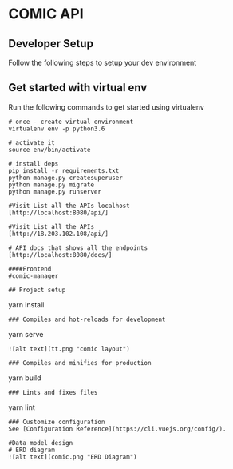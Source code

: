 COMIC API
=========================
Developer Setup
-------------------------------

Follow the following steps to setup your  dev environment

Get started with virtual env
----------------------------

Run the following commands to get started using virtualenv

``` shell
# once - create virtual environment
virtualenv env -p python3.6

# activate it
source env/bin/activate

# install deps
pip install -r requirements.txt
python manage.py createsuperuser
python manage.py migrate
python manage.py runserver

#Visit List all the APIs localhost
[http://localhost:8080/api/]

#Visit List all the APIs
[http://18.203.102.108/api/]

# API docs that shows all the endpoints
[http://localhost:8080/docs/]

####Frontend
#comic-manager

## Project setup
```
yarn install
```
### Compiles and hot-reloads for development
```
yarn serve
```
![alt text](tt.png "comic layout")

### Compiles and minifies for production
```
yarn build
```
### Lints and fixes files
```
yarn lint
```
### Customize configuration
See [Configuration Reference](https://cli.vuejs.org/config/).

#Data model design
# ERD diagram
![alt text](comic.png "ERD Diagram")





 
